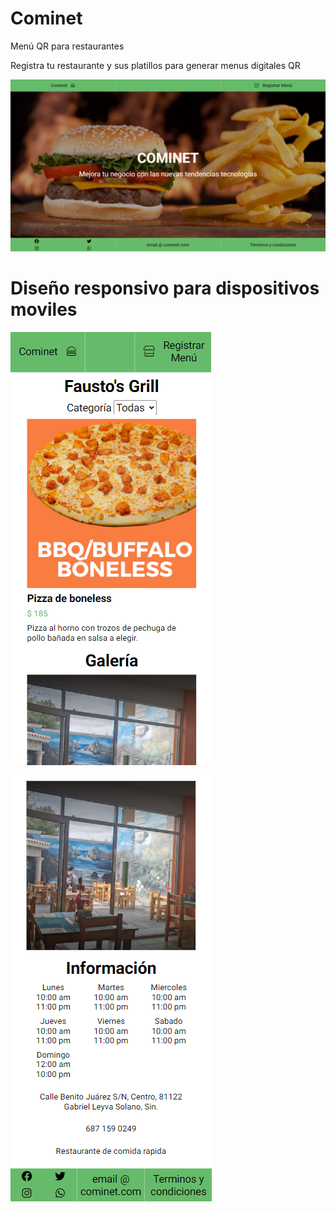 # Cominet

Menú QR para restaurantes

Registra tu restaurante y sus platillos para generar menus digitales QR

![alt text](https://raw.githubusercontent.com/Rakzol/Cominet/main/cominet.png)

# Diseño responsivo para dispositivos moviles

![alt text](https://raw.githubusercontent.com/Rakzol/Cominet/main/galeria1.PNG)

![alt text](https://raw.githubusercontent.com/Rakzol/Cominet/main/galeria2.PNG)
